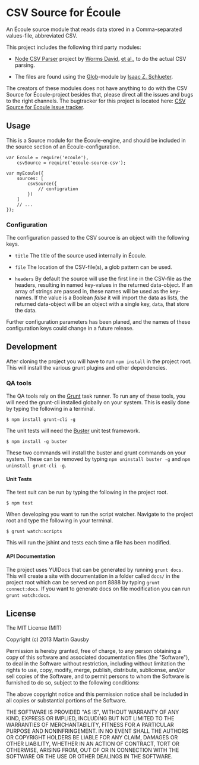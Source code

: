 CSV Source for Écoule
=====================

An Écoule source module that reads data stored in a Comma-separated values-file, abbreviated CSV.

[ecoule-core]: https://github.com/gausby/ecoule

This project includes the following third party modules:

  * [Node CSV Parser][node-csv-parser] project by [Worms David][wdavidw], [et al.](https://github.com/wdavidw/node-csv-parser#contributors), to do the actual CSV parsing.

  * The files are found using the [Glob][node-glob]-module by [Isaac Z. Schlueter][isaacs].

The creators of these modules does not have anything to do with the CSV Source for Écoule-project besides that, please direct all the issues and bugs to the right channels. The bugtracker for this project is located here: [CSV Source for Écoule Issue tracker][bugtracker].

[node-csv-parser]: https://github.com/wdavidw/node-csv-parser
[wdavidw]: https://github.com/wdavidw
[node-glob]: https://github.com/isaacs/node-glob
[isaacs]: https://github.com/isaacs


## Usage
This is a Source module for the Écoule-engine, and should be included in the source section of an Écoule-configuration.

    var Ecoule = require('ecoule'),
        csvSource = require('ecoule-source-csv');

    var myEcoule({
        sources: [
            csvSource({
                // configration
            })
        ]
        // ...
    });


### Configuration
The configuration passed to the CSV source is an object with the following keys.

  * `title` The title of the source used internally in Écoule.

  * `file` The location of the CSV-file(s), a glob pattern can be used.

  * `headers` By default the source will use the first line in the CSV-file as the headers, resulting in named key-values in the returned data-object. If an array of strings are passed in, these names will be used as the key-names. If the value is a Boolean *false* it will import the data as lists, the returned data-object will be an object with a single key, `data`, that store the data.

Further configuration parameters has been planed, and the names of these configuration keys could change in a future release.


## Development
After cloning the project you will have to run `npm install` in the project root. This will install the various grunt plugins and other dependencies.


### QA tools
The QA tools rely on the [Grunt](http://gruntjs.com) task runner. To run any of these tools, you will need the grunt-cli installed globally on your system. This is easily done by typing the following in a terminal.

    $ npm install grunt-cli -g

The unit tests will need the [Buster](http://busterjs.org/) unit test framework.

    $ npm install -g buster

These two commands will install the buster and grunt commands on your system. These can be removed by typing `npm uninstall buster -g` and `npm uninstall grunt-cli -g`.


#### Unit Tests
The test suit can be run by typing the following in the project root.

    $ npm test

When developing you want to run the script watcher. Navigate to the project root and type the following in your terminal.

    $ grunt watch:scripts

This will run the jshint and tests each time a file has been modified.


#### API Documentation
The project uses YUIDocs that can be generated by running `grunt docs`. This will create a site with documentation in a folder called `docs/` in the project root which can be served on port 8888 by typing `grunt connect:docs`. If you want to generate docs on file modification you can run `grunt watch:docs`.


## License
The MIT License (MIT)

Copyright (c) 2013 Martin Gausby

Permission is hereby granted, free of charge, to any person obtaining a copy of this software and associated documentation files (the "Software"), to deal in the Software without restriction, including without limitation the rights to use, copy, modify, merge, publish, distribute, sublicense, and/or sell copies of the Software, and to permit persons to whom the Software is furnished to do so, subject to the following conditions:

The above copyright notice and this permission notice shall be included in all copies or substantial portions of the Software.

THE SOFTWARE IS PROVIDED "AS IS", WITHOUT WARRANTY OF ANY KIND, EXPRESS OR IMPLIED, INCLUDING BUT NOT LIMITED TO THE WARRANTIES OF MERCHANTABILITY, FITNESS FOR A PARTICULAR PURPOSE AND NONINFRINGEMENT. IN NO EVENT SHALL THE AUTHORS OR COPYRIGHT HOLDERS BE LIABLE FOR ANY CLAIM, DAMAGES OR OTHER LIABILITY, WHETHER IN AN ACTION OF CONTRACT, TORT OR OTHERWISE, ARISING FROM, OUT OF OR IN CONNECTION WITH THE SOFTWARE OR THE USE OR OTHER DEALINGS IN THE SOFTWARE.

[bugtracker]: https://github.com/gausby/ecoule-source-csv/issues
